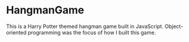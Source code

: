 # HangmanGame
This is a Harry Potter themed hangman game built in JavaScript. Object-oriented programming was the focus of how I built this game.
